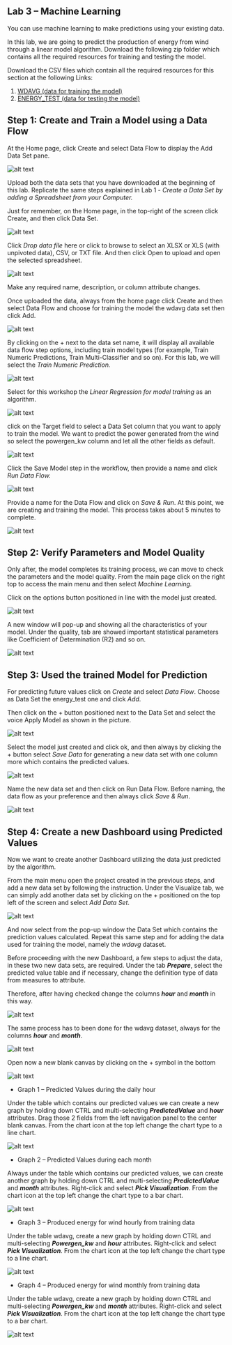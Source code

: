 ## Lab 3 – Machine Learning

You can use machine learning to make predictions using your existing data.

In this lab, we are going to predict the production of energy from wind through a linear model algorithm. Download the following zip folder which contains all the required resources for training and testing the model.

Download the CSV files which contain all the required resources for this section at the following
Links: 

1. [WDAVG (data for training the model)](./res/energy_test.xlsx)
2. [ENERGY_TEST (data for testing the model)](./res/wdavg.xlsx)

## Step 1: Create and Train a Model using a Data Flow

At the Home page, click Create and select Data Flow to display the Add Data Set pane. 

![alt text](./images/lab3_image1.png "image1")

Upload both the data sets that you have downloaded at the beginning of this lab. Replicate the same steps explained in Lab 1 - _Create a Data Set by adding a Spreadsheet from your Computer._

Just for remember, on the Home page, in the top-right of the screen click Create, and then click Data Set.

![alt text](./images/lab3_image2.png "image2")

Click _Drop data file_ here or click to browse to select an XLSX or XLS (with unpivoted data), CSV, or TXT file. And then click Open to upload and open the selected spreadsheet.

![alt text](./images/lab3_image3.png "image3")

Make any required name, description, or column attribute changes.

Once uploaded the data, always from the home page click Create and then select Data Flow and choose for training the model the wdavg data set then click Add.

![alt text](./images/lab3_image4.png "image4")

By clicking on the + next to the data set name, it will display all available data flow step options, including train model types (for example, Train Numeric Predictions, Train Multi-Classifier and so on). For this lab, we will select the _Train Numeric Prediction._

![alt text](./images/lab3_image5.png "image5")

Select for this workshop the _Linear Regression for model training_ as an algorithm.

![alt text](./images/lab3_image6.png "image6")

click on the Target field to select a Data Set column that you want to apply to train the model.
We want to predict the power generated from the wind so select the powergen_kw column and let all the other fields as default.

![alt text](./images/lab3_image7.png "image7")

Click the Save Model step in the workflow, then provide a name and click _Run Data Flow._

![alt text](./images/lab3_image8.png "image8")

Provide a name for the Data Flow and click on _Save & Run_. At this point, we are creating and training the model. This process takes about 5 minutes to complete.

![alt text](./images/lab3_image9.png "image9")

## Step 2: Verify Parameters and Model Quality

Only after, the model completes its training process, we can move to check the parameters and the model quality. From the main page click on the right top to access the main menu and then select _Machine Learning._

Click on the options button positioned in line with the model just created.

![alt text](./images/lab3_image10.png "image10")

A new window will pop-up and showing all the characteristics of your model. Under the quality, tab are showed important statistical parameters like Coefficient of Determination (R2) and so on.

![alt text](./images/lab3_image11.png "image11")

## Step 3: Used the trained Model for Prediction

For predicting future values click on _Create_ and select _Data Flow_.
Choose as Data Set the energy_test one and click _Add_.

Then click on the + button positioned next to the Data Set and select the voice Apply Model as shown in the picture.

![alt text](./images/lab3_image12.png "image12")

Select the model just created and click ok, and then always by clicking the + button select _Save Data_ for generating a new data set with one column more which contains the predicted values.

![alt text](./images/lab3_image13.png "image13")

Name the new data set and then click on Run Data Flow. Before naming, the data flow as your preference and then always click _Save & Run_.

![alt text](./images/lab3_image14.png "image14")

## Step 4: Create a new Dashboard using Predicted Values

Now we want to create another Dashboard utilizing the data just predicted by the algorithm.

From the main menu open the project created in the previous steps, and add a new data set by following the instruction. Under the Visualize tab, we can simply add another data set by clicking on the + positioned on the top left of the screen and select _Add Data Set_.

![alt text](./images/lab3_image15.png "image15")

And now select from the pop-up window the Data Set which contains the prediction values calculated. Repeat this same step and for adding the data used for training the model, namely the _wdavg_ dataset.

Before proceeding with the new Dashboard, a few steps to adjust the data, in these two new data sets, are required. Under the tab _**Prepare**_,  select the predicted value table and if necessary, change the definition type of data from measures to attribute.

 Therefore, after having checked change the columns _**hour**_ and _**month**_ in this way.

![alt text](./images/lab3_image16.png "image16")

The same process has to been done for the wdavg dataset, always for the columns _**hour**_ and _**month**_.

![alt text](./images/lab3_image17.png "image17")

Open now a new blank canvas by clicking on the + symbol in the bottom 

![alt text](./images/lab3_image18.png "image18")
- Graph 1 – Predicted Values during the daily hour

Under the table which contains our predicted values we can create a new graph by holding down CTRL and multi-selecting _**PredictedValue**_ and _**hour**_ attributes. Drag those 2 fields from the left navigation panel to the center blank canvas. From the chart icon at the top left change the chart type to a line chart. 

![alt text](./images/lab3_image19.png "image19")
- Graph 2 – Predicted Values during each month

Always under the table which contains our predicted values, we can create another graph by holding down CTRL and multi-selecting _**PredictedValue**_ and _**month**_ attributes. Right-click and select _**Pick Visualization**_. From the chart icon at the top left change the chart type to a bar chart. 

![alt text](./images/lab3_image20.png "image20")
- Graph 3 – Produced energy for wind hourly from training data

Under the table wdavg, create a new graph by holding down CTRL and multi-selecting _**Powergen_kw**_ and _**hour**_ attributes. Right-click and select _**Pick Visualization**_. From the chart icon at the top left change the chart type to a line chart. 

![alt text](./images/lab3_image21.png "image21")
- Graph 4 – Produced energy for wind monthly from training data

Under the table wdavg, create a new graph by holding down CTRL and multi-selecting _**Powergen_kw**_ and _**month**_ attributes. Right-click and select _**Pick Visualization**_. From the chart icon at the top left change the chart type to a bar chart. 

![alt text](./images/lab3_image22.png "image22")